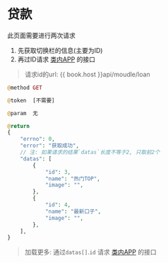 # 贷款


此页面需要进行两次请求

1. 先获取切换栏的信息(主要为ID)
2. 再过ID请求 [类内APP](./category_apps.md) 的接口

> 请求id的url: {{ book.host }}api/moudle/loan

```PHP
@method GET

@token  [不需要]

@param  无

@return
{
    "errno": 0,
    "error": "获取成功",
    // 注: 如果请求的结果`datas`长度不等于2, 只取前2个
    "datas": [
        {
            "id": 3,
            "name": "热门TOP",
            "image": "",
        },
        {
            "id": 4,
            "name": "最新口子",
            "image": "",
        },
    ],
}
```

> 加载更多: 通过`datas[]`.`id` 请求 [类内APP](./category_apps.md) 的接口
